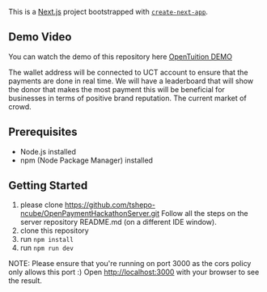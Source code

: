 This is a [Next.js](https://nextjs.org/) project bootstrapped with [`create-next-app`](https://github.com/vercel/next.js/tree/canary/packages/create-next-app).

## Demo Video
You can watch the demo of this repository here [OpenTuition DEMO](https://www.awesomescreenshot.com/video/28668313?key=b8a515739a8859cbca30c01fb90554a2)

The wallet address  will  be connected to UCT account to ensure that the payments are done in real time. We will have a leaderboard that will show the donor that makes the most payment this will be beneficial for businesses in terms of positive brand reputation. The current market of crowd.

## Prerequisites

- Node.js installed
- npm (Node Package Manager) installed

## Getting Started

1. please clone https://github.com/tshepo-ncube/OpenPaymentHackathonServer.git
Follow all the steps on the server repository README.md (on a different IDE window).
2. clone this repository
3. run `npm install`
4. run `npm run dev`
   
NOTE: Please ensure that you're running on port 3000 as the cors policy only allows this port :)
Open [http://localhost:3000](http://localhost:3000) with your browser to see the result.


